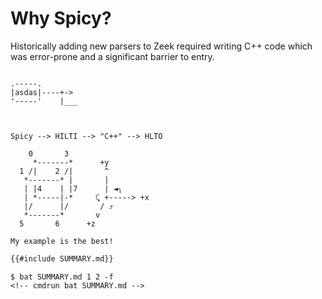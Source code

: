 # Why Spicy?

Historically adding new parsers to Zeek required writing C++ code which was
error-prone and a significant barrier to entry.

```bob

.-----.
|asdas|----+->
'-----'    |___



Spicy --> HILTI --> "C++" --> HLTO
```

```bob
    0       3
     *-------*      +y
  1 /|    2 /|       ^
   *-------* |       |
   | |4    | |7      | ◄╮
   | *-----|-*     ⤹ +-----> +x
   |/      |/       / ⤴
   *-------*       v
  5       6      +z
```

```admonish tip
My example is the best!
```

```markdown
{{#include SUMMARY.md}}
```

```console
$ bat SUMMARY.md 1 2 -f
<!-- cmdrun bat SUMMARY.md -->
```
